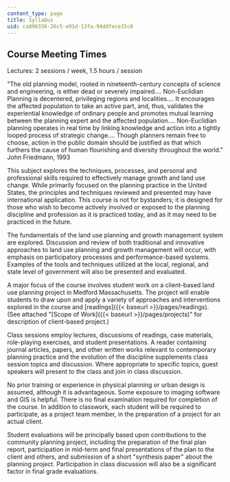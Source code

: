 ```yaml
---
content_type: page
title: Syllabus
uid: ca896336-26c5-a91d-13fa-94ddfece15c0
---
```


Course Meeting Times
--------------------

Lectures: 2 sessions / week, 1.5 hours / session

"The old planning model, rooted in nineteenth-century concepts of science and engineering, is either dead or severely impaired.... Non-Euclidian Planning is decentered, privileging regions and localities.... It encourages the affected population to take an active part, and, thus, validates the experiential knowledge of ordinary people and promotes mutual learning between the planning expert and the affected population.... Non-Euclidian planning operates in real time by linking knowledge and action into a tightly looped process of strategic change.... Though planners remain free to choose, action in the public domain should be justified as that which furthers the cause of human flourishing and diversity throughout the world."  
John Friedmann, 1993

This subject explores the techniques, processes, and personal and professional skills required to effectively manage growth and land use change. While primarily focused on the planning practice in the United States, the principles and techniques reviewed and presented may have international application. This course is not for bystanders; it is designed for those who wish to become actively involved or exposed to the planning discipline and profession as it is practiced today, and as it may need to be practiced in the future.

The fundamentals of the land use planning and growth management system are explored. Discussion and review of both traditional and innovative approaches to land use planning and growth management will occur, with emphasis on participatory processes and performance-based systems. Examples of the tools and techniques utilized at the local, regional, and state level of government will also be presented and evaluated.

A major focus of the course involves student work on a client-based land use planning project in Medford Massachusetts. The project will enable students to draw upon and apply a variety of approaches and interventions explored in the course and [readings]({{< baseurl >}}/pages/readings). (See attached "[Scope of Work]({{< baseurl >}}/pages/projects)" for description of client-based project.)

Class sessions employ lectures, discussions of readings, case materials, role-playing exercises, and student presentations. A reader containing journal articles, papers, and other written works relevant to contemporary planning practice and the evolution of the discipline supplements class session topics and discussion. Where appropriate to specific topics, guest speakers will present to the class and join in class discussion.

No prior training or experience in physical planning or urban design is assumed, although it is advantageous. Some exposure to imaging software and GIS is helpful. There is no final examination required for completion of the course. In addition to classwork, each student will be required to participate, as a project team member, in the preparation of a project for an actual client.

Student evaluations will be principally based upon contributions to the community planning project, including the preparation of the final plan report, participation in mid-term and final presentations of the plan to the client and others, and submission of a short "synthesis paper" about the planning project. Participation in class discussion will also be a significant factor in final grade evaluations.